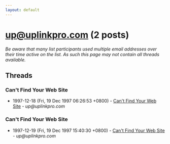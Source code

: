 ```yaml
---
layout: default
---
```


# up@uplinkpro.com (2 posts)

_Be aware that many list participants used multiple email addresses over their time active on the list. As such this page may not contain all threads available._

## Threads

### Can't Find Your Web Site
+ 1997-12-18 (Fri, 19 Dec 1997 06:26:53 +0800) - [Can't Find Your Web Site](/archive/1997/12/e22feb381222e09c1b582628d1813bf1c5e44ad00aef5f3e5a15fd1e521c3204) - _up@uplinkpro.com_

### Can't Find Your Web Site
+ 1997-12-19 (Fri, 19 Dec 1997 15:40:30 +0800) - [Can't Find Your Web Site](/archive/1997/12/e89f70a163807c20ec86969351cf3bd126c0d8cce220d47b1d3949e897c4866d) - _up@uplinkpro.com_

